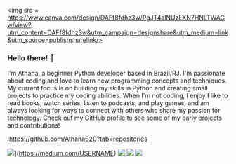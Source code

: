 <img src = https://www.canva.com/design/DAFf8fdhz3w/PgJT4alNUzLXN7HNLTWAGw/view?utm_content=DAFf8fdhz3w&utm_campaign=designshare&utm_medium=link&utm_source=publishsharelink/>

### Hello there! 👋
I'm Athana, a beginner Python developer based in Brazil/RJ. I'm passionate about coding and love to learn new programming concepts and techniques. My current focus is on building my skills in Python and creating small projects to practice my coding abilities. When I'm not coding, I enjoy I like to read books, watch series, listen to podcasts, and play games, and am always looking for ways to connect with others who share my passion for technology. Check out my GitHub profile to see some of my early projects and contributions!

!https://github.com/AthanaS20?tab=repositories

<img src="https://img.shields.io/badge/medium-%2312100E.svg?&style=for-the-badge&logo=medium&logoColor=white" />](https://medium.com/USERNAME)  [<img src="https://img.shields.io/badge/linkedin-%230077B5.svg?&style=for-the-badge&logo=linkedin&logoColor=white" />](https://www.linkedin.com/in/USERNAME/) [<img src = "https://img.shields.io/badge/instagram-%23E4405F.svg?&style=for-the-badge&logo=instagram&logoColor=white">](https://www.instagram.com/USERNAME/) [<img src = "https://img.shields.io/badge/facebook-%231877F2.svg?&style=for-the-badge&logo=facebook&logoColor=white">](https://www.facebook.com/USERNAME)
